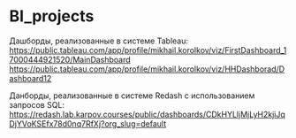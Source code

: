 # BI_projects

Дашборды, реализованные в системе Tableau:
https://public.tableau.com/app/profile/mikhail.korolkov/viz/FirstDashboard_17000444921520/MainDashboard  
https://public.tableau.com/app/profile/mikhail.korolkov/viz/HHDashborad/Dashboard12 

Данборды, реализованные в системе Redash с использованием запросов SQL: 
https://redash.lab.karpov.courses/public/dashboards/CDkHYLljMjLyH2kjiJqDjYVoKSEfx78d0nq7RfXj?org_slug=default
